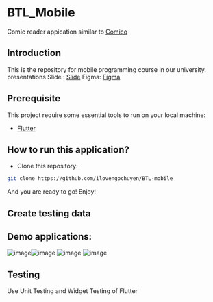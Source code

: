 # BTL_Mobile

Comic reader appication similar to [Comico](https://play.google.com/store/apps/details?id=com.toast.comico.vn&hl=vi&gl=US)

## Introduction

This is the repository for mobile programming course in our university.
presentations Slide : [Slide](https://www.canva.com/design/DAE6kHfydoI/ZjVFb097PXXwROySSYPzoA/edit?utm_content=DAE6kHfydoI&utm_campaign=designshare&utm_medium=link2&utm_source=sharebutton)
Figma: [Figma](https://www.figma.com/file/N1oE34VivCMHh7Mwal4UJo/Manga-ui-(Community)?node-id=0%3A1)

## Prerequisite

This project require some essential tools to run on your local machine:
- [Flutter](https://flutter.dev/) 


## How to run this application?

- Clone this repository:
``` bash
git clone https://github.com/ilovengochuyen/BTL-mobile
```


And you are ready to go!
Enjoy!

## Create testing data

## Demo applications:
![image](https://user-images.githubusercontent.com/63278123/168248184-9fdfff8a-351c-4b60-afab-5dcebb4eb3af.png)![image](https://user-images.githubusercontent.com/63278123/168248252-221c9c98-5777-407c-a8ea-8415ccb8de80.png)
![image](https://user-images.githubusercontent.com/63278123/168248296-4fd4b250-fec3-4a14-ab37-545835042332.png)
![image](https://user-images.githubusercontent.com/63278123/168248315-d5d3b587-f16a-4029-a34b-1b03a47c6b61.png)

## Testing
Use Unit Testing and Widget Testing of Flutter

